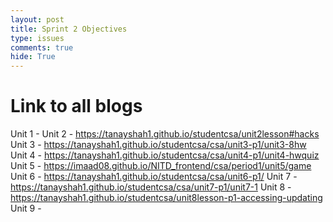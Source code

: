 ```yaml
---
layout: post
title: Sprint 2 Objectives
type: issues
comments: true
hide: True
---
```


# Link to all blogs

Unit 1 - 
Unit 2 - https://tanayshah1.github.io/studentcsa/unit2lesson#hacks
Unit 3 - https://tanayshah1.github.io/studentcsa/csa/unit3-p1/unit3-8hw
Unit 4 - https://tanayshah1.github.io/studentcsa/csa/unit4-p1/unit4-hwquiz
Unit 5 - https://imaad08.github.io/NITD_frontend/csa/period1/unit5/game
Unit 6 - https://tanayshah1.github.io/studentcsa/csa/unit6-p1/
Unit 7 - https://tanayshah1.github.io/studentcsa/csa/unit7-p1/unit7-1
Unit 8 - https://tanayshah1.github.io/studentcsa/unit8lesson-p1-accessing-updating
Unit 9 -